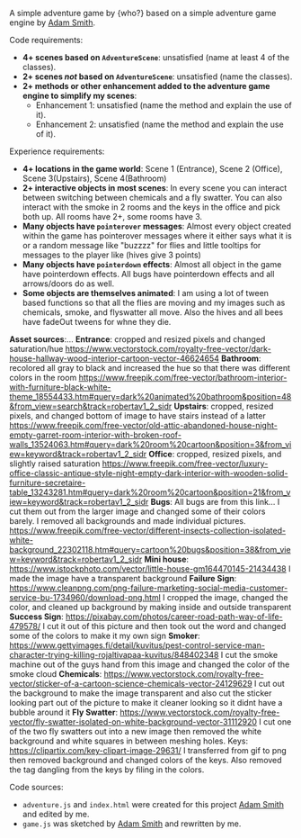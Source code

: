 A simple adventure game by {who?} based on a simple adventure game engine by [Adam Smith](https://github.com/rndmcnlly).

Code requirements:
- **4+ scenes based on `AdventureScene`**: unsatisfied (name at least 4 of the classes).
- **2+ scenes *not* based on `AdventureScene`**: unsatisfied (name the classes).
- **2+ methods or other enhancement added to the adventure game engine to simplify my scenes**:
    - Enhancement 1: unsatisfied (name the method and explain the use of it).
    - Enhancement 2: unsatisfied (name the method and explain the use of it).

Experience requirements:
- **4+ locations in the game world**: Scene 1 (Entrance), Scene 2 (Office), Scene 3(Upstairs), Scene 4(Bathroom)
- **2+ interactive objects in most scenes**: In every scene you can interact between switching between chemicals and a fly swatter. You can also interact with the smoke in 2 rooms and the keys in the office and pick both up. All rooms have 2+, some rooms have 3.
- **Many objects have `pointerover` messages**: Almost every object created within the game has pointerover messages where it either says what it is or a random message like "buzzzz" for flies and little tooltips for messages to the player like (hives give 3 points)
- **Many objects have `pointerdown` effects**: Almost all object in the game have pointerdown effects. All bugs have pointerdown effects and all arrows/doors do as well.
- **Some objects are themselves animated**: I am using a lot of tween based functions so that all the flies are moving and my images such as chemicals, smoke, and flyswatter all move. Also the hives and all bees have fadeOut tweens for whne they die. 

**Asset sources**:...
**Entrance**: cropped and resized pixels and changed saturation/hue
https://www.vectorstock.com/royalty-free-vector/dark-house-hallway-wood-interior-cartoon-vector-46624654 
**Bathroom**: recolored all gray to black and increased the hue so that there was different colors in the room https://www.freepik.com/free-vector/bathroom-interior-with-furniture-black-white-theme_18554433.htm#query=dark%20animated%20bathroom&position=48&from_view=search&track=robertav1_2_sidr 
**Upstairs**: cropped, resized pixels, and changed bottom of image to have stairs instead of a latter
https://www.freepik.com/free-vector/old-attic-abandoned-house-night-empty-garret-room-interior-with-broken-roof-walls_13524063.htm#query=dark%20room%20cartoon&position=3&from_view=keyword&track=robertav1_2_sidr 
**Office**: cropped, resized pixels, and slightly raised saturation
https://www.freepik.com/free-vector/luxury-office-classic-antique-style-night-empty-dark-interior-with-wooden-solid-furniture-secretaire-table_13243281.htm#query=dark%20room%20cartoon&position=21&from_view=keyword&track=robertav1_2_sidr
**Bugs**: All bugs are from this link… I cut them out from the larger image and changed some of their colors barely. I removed all backgrounds and made individual pictures.
https://www.freepik.com/free-vector/different-insects-collection-isolated-white-background_22302118.htm#query=cartoon%20bugs&position=38&from_view=keyword&track=robertav1_2_sidr 
**Mini house**: https://www.istockphoto.com/vector/little-house-gm164470145-21434438 I made the image have a transparent background
**Failure Sign**: https://www.cleanpng.com/png-failure-marketing-social-media-customer-service-bu-1734960/download-png.html I cropped the image, changed the color, and cleaned up background by making inside and outside transparent
**Success Sign**: https://pixabay.com/photos/career-road-path-way-of-life-479578/ I cut it out of this picture and then took out the word and changed some of the colors to make it my own sign
**Smoker**: https://www.gettyimages.fi/detail/kuvitus/pest-control-service-man-character-trying-killing-rojaltivapaa-kuvitus/848402348 I cut the smoke machine out of the guys hand from this image and changed the color of the smoke cloud
**Chemicals**: https://www.vectorstock.com/royalty-free-vector/sticker-of-a-cartoon-science-chemicals-vector-24129629 I cut out the background to make the image transparent and also cut the sticker looking part out of the picture to make it cleaner looking so it didnt have a bubble around it
**Fly Swatter**: https://www.vectorstock.com/royalty-free-vector/fly-swatter-isolated-on-white-background-vector-31112920 I cut one of the two fly swatters out into a new image then removed the white background and white squares in between meshing holes.
Keys: https://clipartix.com/key-clipart-image-29631/ I transferred from gif to png then removed background and changed colors of the keys. Also removed the tag dangling from the keys by filing in the colors.

Code sources:
- `adventure.js` and `index.html` were created for this project [Adam Smith](https://github.com/rndmcnlly) and edited by me.
- `game.js` was sketched by [Adam Smith](https://github.com/rndmcnlly) and rewritten by me.
